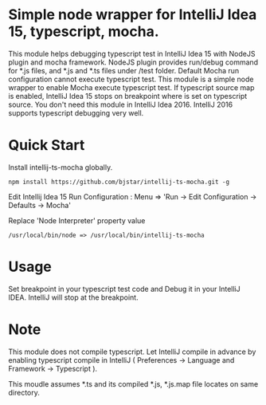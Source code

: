 # Simple node wrapper for IntelliJ Idea 15, typescript, mocha.

This module helps debugging typescript test in IntelliJ Idea 15 with NodeJS plugin and mocha framework.
NodeJS plugin provides run/debug command for *.js files, and *.js and *.ts files under /test folder.
Default Mocha run configuration cannot execute typescript test. This module is a simple node wrapper to enable Mocha execute typescript test. 
If typescript source map is enabled, IntelliJ Idea 15 stops on breakpoint where is set on typescript source. 
You don't need this module in IntelliJ Idea 2016. IntelliJ 2016 supports typescript debugging very well.

# Quick Start

Install intellij-ts-mocha globally.
```
npm install https://github.com/bjstar/intellij-ts-mocha.git -g
```

Edit Intellij Idea 15 Run Configuration : Menu => 'Run -> Edit Configuration -> Defaults -> Mocha'

Replace 'Node Interpreter' property value 
```
/usr/local/bin/node => /usr/local/bin/intellij-ts-mocha
```

# Usage

Set breakpoint in your typescript test code and Debug it in your IntelliJ IDEA. IntelliJ will stop at the breakpoint.

# Note

This module does not compile typescript. 
Let IntelliJ compile in advance by enabling typescript compile in IntelliJ ( Preferences -> Language and Framework -> Typescript ). 

This moudle assumes *.ts and its compiled *.js, *.js.map file locates on same directory. 
 